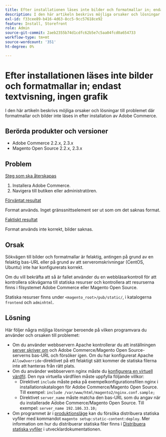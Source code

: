 ```yaml
---
title: Efter installationen läses inte bilder och formatmallar in; endast textvisning, ingen grafik
description: I den här artikeln beskrivs möjliga orsaker och lösningar till problemet där formatmallar och bilder inte läses in efter installation av Adobe Commerce.
exl-id: f33cee89-b416-4d63-8cc5-9cc57618ce92
feature: Install, Storefront
role: Admin
source-git-commit: 2aeb2355b74d1cdfc62b5e7c5aa04fcd0a654733
workflow-type: tm+mt
source-wordcount: '351'
ht-degree: 0%

---
```


# Efter installationen läses inte bilder och formatmallar in; endast textvisning, ingen grafik

I den här artikeln beskrivs möjliga orsaker och lösningar till problemet där formatmallar och bilder inte läses in efter installation av Adobe Commerce.

## Berörda produkter och versioner

* Adobe Commerce 2.2.x, 2.3.x
* Magento Open Source 2.2.x, 2.3.x

## Problem

<u>Steg som ska återskapas</u>

1. Installera Adobe Commerce.
1. Navigera till butiken eller administratören.

<u>Förväntat resultat</u>

Format används. Inget gränssnittselement ser ut som om det saknas format.

<u>Faktiskt resultat</u>

Format används inte korrekt, bilder saknas.

## Orsak

Sökvägen till bilder och formatmallar är felaktig, antingen på grund av en felaktig bas-URL eller på grund av att serveromskrivningar (CentOS, Ubuntu) inte har konfigurerats korrekt.

Om du vill bekräfta att så är fallet använder du en webbläsarkontroll för att kontrollera sökvägarna till statiska resurser och kontrollera att resurserna finns i filsystemet Adobe Commerce eller Magento Open Source.

Statiska resurser finns under `<magento_root>/pub/static/`, i katalogerna `frontend` och `adminhtml`.

## Lösning

Här följer några möjliga lösningar beroende på vilken programvara du använder och orsaken till problemet:

* Om du använder webbservern Apache kontrollerar du att inställningen [server skriver om](https://experienceleague.adobe.com/sv/docs/commerce-operations/installation-guide/prerequisites/web-server/apache#apache-rewrites-and-htaccess) och Adobe Commerce/Magento Open Source-serverns bas-URL och försöker igen. Om du har konfigurerat Apache `AllowOverride`-direktivet på ett felaktigt sätt kommer de statiska filerna inte att hanteras från rätt plats.
* Om du använder webbservern nginx måste du [konfigurera en virtuell värdfil](https://experienceleague.adobe.com/sv/docs/commerce-operations/installation-guide/prerequisites/web-server/nginx). Den nya virtuella värdfilen måste uppfylla följande villkor:
   * Direktivet `include` måste peka på exempelkonfigurationsfilen nginx i installationskatalogen för Adobe Commerce/Magento Open Source. Till exempel:    `include /var/www/html/magento2/nginx.conf.sample;`
   * Direktivet `server_name` måste matcha den bas-URL som du angav när du installerade Adobe Commerce/Magento Open Source. Till exempel: `server_name 192.186.33.10;`
* Om programmet är i [produktionsläge](https://experienceleague.adobe.com/sv/docs/commerce-operations/configuration-guide/setup/application-modes#production-mode) kan du försöka distribuera statiska vyfiler med kommandot `magento setup:static-content:deploy`. Mer information om hur du distribuerar statiska filer finns i [Distribuera statiska vyfiler](https://experienceleague.adobe.com/sv/docs/commerce-operations/installation-guide/tutorials/maintenance-mode) i utvecklardokumentationen.
